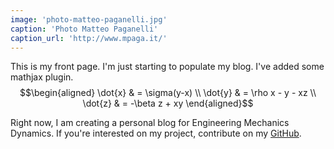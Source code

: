 ```yaml
---
image: 'photo-matteo-paganelli.jpg'
caption: 'Photo Matteo Paganelli'
caption_url: 'http://www.mpaga.it/'
---
```

This is my front page. I'm just starting to populate my blog. I've added some mathjax plugin.
$$\begin{aligned}
\dot{x} & = \sigma(y-x) \\
\dot{y} & = \rho x - y - xz \\
\dot{z} & = -\beta z + xy
\end{aligned}$$
<!--more-->

Right now, I am creating a personal blog for Engineering Mechanics Dynamics. If you're interested on my project, contribute on my [GitHub](https://github.com/johnanthonyjose/johnanthonyjose).
